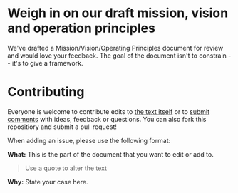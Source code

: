 # Weigh in on our draft mission, vision and operation principles

We've drafted a Mission/Vision/Operating Principles document for review and would love your feedback. The goal of the document isn't to constrain -- it's to give a framework. 

# Contributing
Everyone is welcome to contribute edits to [the text itself](https://github.com/codeforamerica/Mission-Vision-and-Operating-Principles/blob/master/Draft.md) or to [submit comments](https://github.com/codeforamerica/Mission-Vision-and-Operating-Principles/issues/new) with ideas, feedback or questions. You can also fork this repositiory and submit a pull request! 

When adding an issue, please use the following format: 

**What:** This is the part of the document that you want to edit or add to. 

> Use a quote to alter the text 

**Why:** State your case here. 
